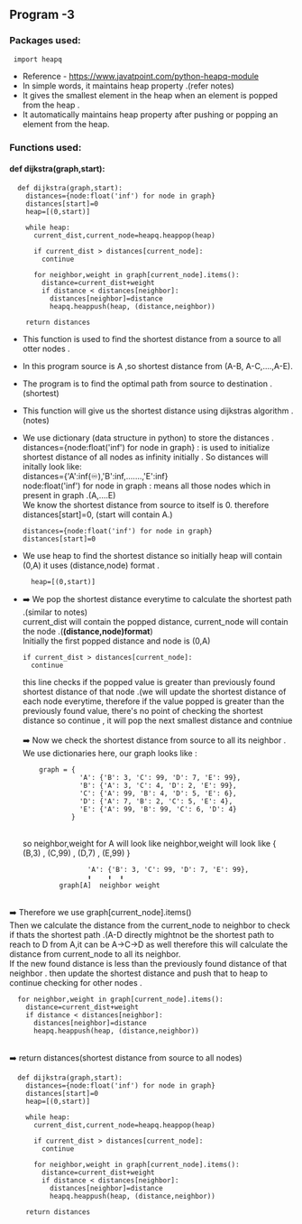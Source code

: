 <h2><b>Program -3</b></h2>
<h3>Packages used:</h3>

     import heapq
* Reference - https://www.javatpoint.com/python-heapq-module
* In simple words, it maintains heap property .(refer notes)
* It gives the smallest element in the heap when an element is popped from the heap .
* It automatically maintains heap property after pushing or popping an element from the heap.

<h3>Functions used:</h3>

<h4>def dijkstra(graph,start):</h4>

      def dijkstra(graph,start):
        distances={node:float('inf') for node in graph}
        distances[start]=0
        heap=[(0,start)]

        while heap:
          current_dist,current_node=heapq.heappop(heap)
          
          if current_dist > distances[current_node]:
            continue

          for neighbor,weight in graph[current_node].items():
            distance=current_dist+weight
            if distance < distances[neighbor]:
              distances[neighbor]=distance
              heapq.heappush(heap, (distance,neighbor))

        return distances


* This function is used to find the shortest distance from a source to all otter nodes .
* In this program source is A ,so shortest distance from (A-B, A-C,....,A-E).
* The program is to find the optimal path from source to destination .(shortest)
* This function will give us the shortest distance using dijkstras algorithm . (notes)
* We use dictionary (data structure in python) to store the distances .<br> distances={node:float('inf') for node in graph} : is used to initialize shortest distance of all nodes as infinity initially . So distances will initally look like: <br> distances={'A':inf(♾️),'B':inf,.......,'E':inf}
  <br>   node:float('inf') for node in graph : means all those nodes which in present in graph .(A,....E)
  <br> We know the shortest distance from source to itself is 0. therefore  distances[start]=0, (start will contain A.)
 
  
      distances={node:float('inf') for node in graph}
      distances[start]=0
* We use heap to find the shortest distance so initially heap will contain (0,A) it uses (distance,node) format .

        heap=[(0,start)]

*
  ➡️ We pop the shortest distance everytime to calculate the shortest path .(similar to notes)
  <br> current_dist will contain the popped distance, current_node will contain the node .(<b>(distance,node)format</b>)
  <br> Initially the first popped distance and node is (0,A)
  <br>

      if current_dist > distances[current_node]:
        continue
  this line checks if the popped value is greater than previously found shortest distance of that node .(we will update the shortest distance of each node everytime, therefore if the value popped is greater than the previously found value, there's no point of checking the shortest distance so continue , it will pop the next smallest distance and contniue
  <br>
  <br> ➡️ Now we check the shortest distance from source to all its neighbor .
  <br> We use dictionaries here, our graph looks like :

          graph = {
                    'A': {'B': 3, 'C': 99, 'D': 7, 'E': 99},
                    'B': {'A': 3, 'C': 4, 'D': 2, 'E': 99},
                    'C': {'A': 99, 'B': 4, 'D': 5, 'E': 6},
                    'D': {'A': 7, 'B': 2, 'C': 5, 'E': 4},
                    'E': {'A': 99, 'B': 99, 'C': 6, 'D': 4}
                  }
  <br> so neighbor,weight for A will look like neighbor,weight will look like { (B,3) , (C,99) , (D,7) , (E,99) }

                      'A': {'B': 3, 'C': 99, 'D': 7, 'E': 99},
                      ⬆️    ⬆️  ⬆️
               graph[A]  neighbor weight 
<br> ➡️ Therefore we use graph[current_node].items()
<br> Then we calculate the distance from the current_node to neighbor to check if thats the shortest path .(A-D directly mightnot be the shortest path to reach to D from A,it can be A->C->D as well therefore this will calculate the distance from current_node to all its neighbor.
<br> If the new found distance is less than the previously found distance of that neighbor . then update the shortest distance and push that to heap to continue checking for other nodes .
      
      for neighbor,weight in graph[current_node].items():
        distance=current_dist+weight
        if distance < distances[neighbor]:
          distances[neighbor]=distance
          heapq.heappush(heap, (distance,neighbor))
<br> ➡️ return distances(shortest distance from source to all nodes)

      def dijkstra(graph,start):
        distances={node:float('inf') for node in graph}
        distances[start]=0
        heap=[(0,start)]

        while heap:
          current_dist,current_node=heapq.heappop(heap)
          
          if current_dist > distances[current_node]:
            continue

          for neighbor,weight in graph[current_node].items():
            distance=current_dist+weight
            if distance < distances[neighbor]:
              distances[neighbor]=distance
              heapq.heappush(heap, (distance,neighbor))

        return distances

        
